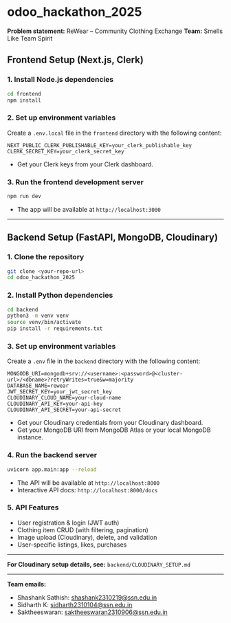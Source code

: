 # odoo_hackathon_2025

**Problem statement:** ReWear – Community Clothing Exchange
**Team:** Smells Like Team Spirit

## Frontend Setup (Next.js, Clerk)

### 1. Install Node.js dependencies
```bash
cd frontend
npm install
```

### 2. Set up environment variables
Create a `.env.local` file in the `frontend` directory with the following content:

```
NEXT_PUBLIC_CLERK_PUBLISHABLE_KEY=your_clerk_publishable_key
CLERK_SECRET_KEY=your_clerk_secret_key
```

- Get your Clerk keys from your Clerk dashboard.

### 3. Run the frontend development server
```bash
npm run dev
```

- The app will be available at `http://localhost:3000`

---

## Backend Setup (FastAPI, MongoDB, Cloudinary)

### 1. Clone the repository
```bash
git clone <your-repo-url>
cd odoo_hackathon_2025
```

### 2. Install Python dependencies
```bash
cd backend
python3 -m venv venv
source venv/bin/activate
pip install -r requirements.txt
```

### 3. Set up environment variables
Create a `.env` file in the `backend` directory with the following content:

```
MONGODB_URI=mongodb+srv://<username>:<password>@<cluster-url>/<dbname>?retryWrites=true&w=majority
DATABASE_NAME=rewear
JWT_SECRET_KEY=your_jwt_secret_key
CLOUDINARY_CLOUD_NAME=your-cloud-name
CLOUDINARY_API_KEY=your-api-key
CLOUDINARY_API_SECRET=your-api-secret
```

- Get your Cloudinary credentials from your Cloudinary dashboard.
- Get your MongoDB URI from MongoDB Atlas or your local MongoDB instance.

### 4. Run the backend server
```bash
uvicorn app.main:app --reload
```

- The API will be available at `http://localhost:8000`
- Interactive API docs: `http://localhost:8000/docs`

### 5. API Features
- User registration & login (JWT auth)
- Clothing item CRUD (with filtering, pagination)
- Image upload (Cloudinary), delete, and validation
- User-specific listings, likes, purchases

---

**For Cloudinary setup details, see:** `backend/CLOUDINARY_SETUP.md`

---

**Team emails:**
- Shashank Sathish: shashank2310219@ssn.edu.in
- Sidharth K: sidharth2310104@ssn.edu.in
- Saktheeswaran: saktheeswaran2310906@ssn.edu.in
